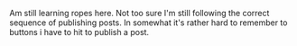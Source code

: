 Am still learning ropes here. Not too sure I'm still following the correct sequence of publishing posts. In somewhat it's rather hard to remember to buttons i have to hit to publish a post.
